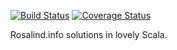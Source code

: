 [![Build Status](https://travis-ci.org/PilgrimShadow/Rosalind.scala.svg?branch=master)](https://travis-ci.org/PilgrimShadow/Rosalind.scala)
[![Coverage Status](https://coveralls.io/repos/PilgrimShadow/Rosalind.scala/badge.svg)](https://coveralls.io/r/PilgrimShadow/Rosalind.scala)

Rosalind.info solutions in lovely Scala.
